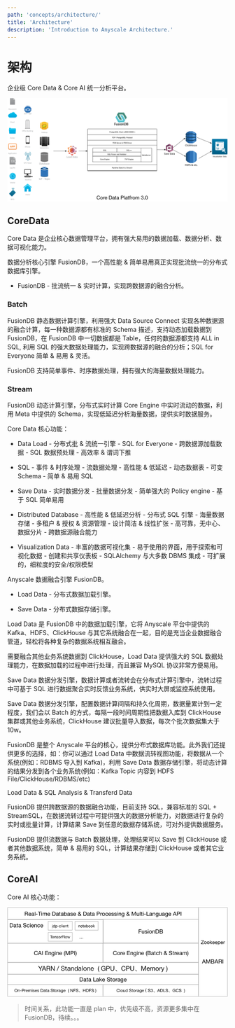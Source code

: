 ```yaml
---
path: 'concepts/architecture/'
title: 'Architecture'
description: 'Introduction to Anyscale Architecture.'
---
```


# 架构

企业级 Core Data & Core AI 统一分析平台。

![image](images/Anyscale-Core-Data.png)

## CoreData

Core Data 是企业核心数据管理平台，拥有强大易用的数据加载、数据分析、数据可视化能力。

数据分析核心引擎 FusionDB，一个高性能 & 简单易用真正实现批流统一的分布式数据库引擎。

- FusionDB - 批流统一 & 实时计算，实现跨数据源的融合分析。

### Batch

FusionDB 静态数据计算引擎，利用强大 Data Source Connect 实现各种数据源的融合计算，每一种数据源都有标准的 Schema 描述，支持动态加载数据到 FusionDB，在 FusionDB 中一切数据都是 Table，任何的数据源都支持 ALL in SQL, 利用 SQL 的强大数据处理能力，实现跨数据源的融合的分析；SQL for Everyone 简单 & 易用 & 灵活。

FusionDB 支持简单事件、时序数据处理，拥有强大的海量数据处理能力。

### Stream

FusionDB 动态计算引擎，分布式实时计算 Core Engine 中实时流动的数据，利用 Meta 中提供的 Schema，实现低延迟分析海量数据，提供实时数据服务。

Core Data 核心功能：

- Data Load - 分布式批 & 流统一引擎 - SQL for Everyone - 跨数据源加载数据 - SQL 数据预处理 - 高效率 & 谓词下推

- SQL - 事件 & 时序处理 - 流数据处理 - 高性能 & 低延迟 - 动态数据表 - 可变 Schema - 简单 & 易用 SQL

- Save Data - 实时数据分发 - 批量数据分发 - 简单强大的 Policy engine - 基于 SQL 简单易用

- Distributed Database - 高性能 & 低延迟分析 - 分布式 SQL 引擎 - 海量数据存储 - 多租户 & 授权 & 资源管理 - 设计简洁 & 线性扩张 - 高可靠，无中心、数据分片 - 跨数据源融合能力

- Visualization Data - 丰富的数据可视化集 - 易于使用的界面，用于探索和可视化数据 - 创建和共享仪表板 - SQLAlchemy 与大多数 DBMS 集成 - 可扩展的，细粒度的安全/权限模型

Anyscale 数据融合引擎 FusionDB。

- Load Data - 分布式数据加载引擎。

- Save Data - 分布式数据存储引擎。

Load Data 是 FusionDB 中的数据加载引擎，它将 Anyscale 平台中提供的 Kafka、HDFS、ClickHouse 与其它系统融合在一起，目的是充当企业数据融合管道，轻松将各种复杂的数据系统相互融合。

需要融合其他业务系统数据到 ClickHouse，Load Data 提供强大的 SQL 数据处理能力，在数据加载的过程中进行处理，而且兼容 MySQL 协议非常方便易用。

Save Data 数据分发引擎，数据计算或者流转会在分布式计算引擎中，流转过程中可基于 SQL 进行数据聚合实时反馈业务系统，供实时大屏或监控系统使用。

Save Data 数据分发引擎，配置数据计算间隔和持久化周期，数据量累计到一定程度，我们会以 Batch 的方式，每隔一段时间周期性把数据入库到 ClickHouse 集群或其他业务系统，ClickHouse 建议批量导入数据，每次个批次数据集大于 10w。

FusionDB 是整个 Anyscale 平台的核心，提供分布式数据库功能。此外我们还提供更多的选择，如：你可以通过 Load Data 中数据流转视图功能，将数据从一个系统(例如：RDBMS 导入到 Kafka)，利用 Save Data 数据存储引擎，将动态计算的结果分发到各个业务系统(例如：Kafka Topic 内容到 HDFS File/ClickHouse/RDBMS/etc)

Load Data & SQL Analysis & Transferd Data

FusionDB 提供跨数据源的数据融合功能，目前支持 SQL，兼容标准的 SQL + StreamSQL，在数据流转过程中可提供强大的数据分析能力，对数据进行复杂的实时或批量计算，计算结果 Save 到任意的数据存储系统，可对外提供数据服务。

FusionDB 提供流数据与 Batch 数据处理，处理结果可以 Save 到 ClickHouse 或者其他数据系统，简单 & 易用的 SQL，计算结果存储到 ClickHouse 或者其它业务系统。

## CoreAI

Core AI 核心功能：

![image](images/anyscale-runtime-architecture.png)

> 时间关系，此功能一直是 plan 中，优先级不高，资源更多集中在 FusionDB，待续。。。
